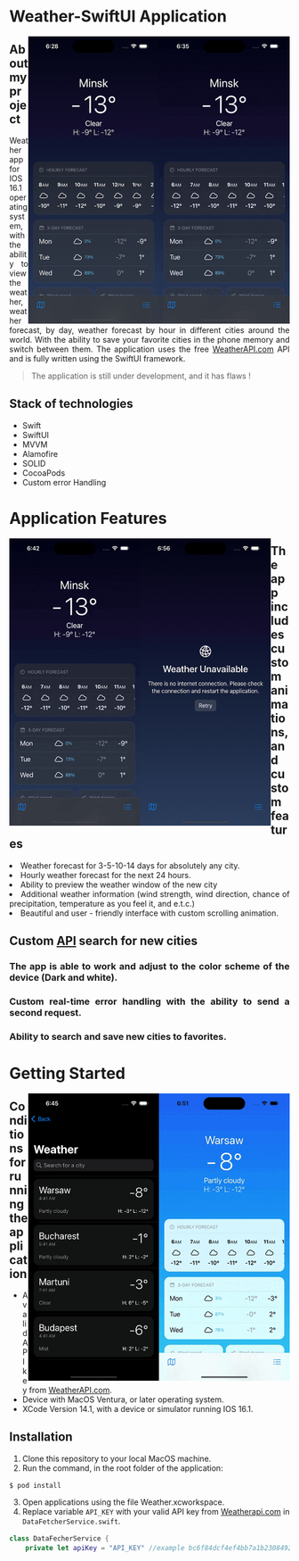 <div align="justify">

# Weather-SwiftUI Application

<img src="Weather/Assets.xcassets/DetailScreen.dataset/DetailScreen.gif" width="235" height="515" align="right">
<img src="Weather/Assets.xcassets/DetailScreen.imageset/DetailScreen.png" width="235" height="515" align="right">

## About my project

Weather app for IOS 16.1 operating system, with the ability to view the weather, weather forecast, by day, 
weather forecast by hour in different cities around the world. 
With the ability to save your favorite cities in the phone memory and switch between them. 
The application uses the free <a href="https://www.weatherapi.com">WeatherAPI.com</a> API and is fully written using the SwiftUI framework. 

> The application is still under development, and it has flaws !

## Stack of technologies

- Swift
- SwiftUI
- MVVM
- Alamofire
- SOLID
- CocoaPods
- Custom error Handling


# Application Features

<img src="Weather/Assets.xcassets/ListScreen.dataset/ListScreen.gif" width="235" height="515" align="left">
<img src="Weather/Assets.xcassets/ErrorHandler.imageset/ErrorHandler.png" width="235" height="515" align="left">

## The app includes custom animations, and custom features

<dl>
  <li>
    Weather forecast for 3-5-10-14 days for absolutely any city.
  </li>
  <li>
    Hourly weather forecast for the next 24 hours.
  </li>
  <li>
   Ability to preview the weather window of the new city
  </li>
  <li>
    Additional weather information (wind strength, wind direction, chance of precipitation, temperature as you feel it, and e.t.c.)
  </li>
    <li>
    Beautiful and user - friendly interface with custom scrolling animation.
  </li>
</dl>

## Custom <a href="https://www.weatherapi.com">API</a> search for new cities
### The app is able to work and adjust to the color scheme of the device (Dark and white).
### Custom real-time error handling with the ability to send a second request.
### Ability to search and save new cities to favorites.


# Getting Started

<img src="Weather/Assets.xcassets/WhiteTheme.dataset/WhiteTheme.gif" width="235" height="515" align="right">
<img src="Weather/Assets.xcassets/ListScreen.imageset/ListScreen.png" width="235" height="515" align="right">

## Conditions for running the application 

- A valid API key from <a href="https://www.weatherapi.com">WeatherAPI.com</a>.
- Device with MacOS Ventura, or later operating system.
- XCode Version 14.1, with a device or simulator running IOS 16.1.

## Installation

1. Clone this repository to your local MacOS machine.
2. Run the command, in the root folder of the application:
```
$ pod install
```
3. Open applications using the file Weather.xcworkspace.
4. Replace variable `API_KEY` with your valid API key from <a href="https://www.weatherapi.com">Weatherapi.com</a> in `DataFetcherService.swift`.
  
```swift
class DataFecherService {
    private let apiKey = "API_KEY" //example bc6f84dcf4ef4bb7a1b230849221212
```
</div>
